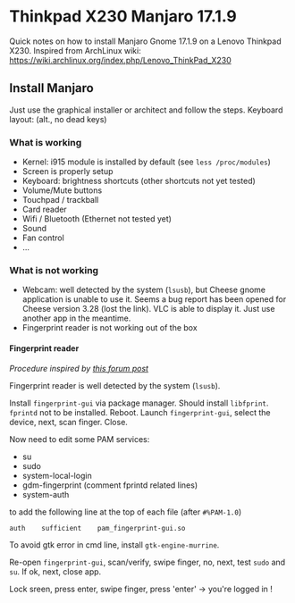 # Thinkpad X230 Manjaro 17.1.9

Quick notes on how to install Manjaro Gnome 17.1.9 on a Lenovo Thinkpad X230.
Inspired from ArchLinux wiki: https://wiki.archlinux.org/index.php/Lenovo_ThinkPad_X230

## Install Manjaro

Just use the graphical installer or architect and follow the steps.
Keyboard layout: (alt., no dead keys)

### What is working

* Kernel: i915 module is installed by default (see `less /proc/modules`)
* Screen is properly setup
* Keyboard: brightness shortcuts (other shortcuts not yet tested)
* Volume/Mute buttons
* Touchpad / trackball
* Card reader
* Wifi / Bluetooth (Ethernet not tested yet)
* Sound
* Fan control
* ...

### What is not working
* Webcam: well detected by the system (`lsusb`), but Cheese gnome application is unable to use it. Seems a bug report has been opened for Cheese version 3.28 (lost the link). VLC is able to display it. Just use another app in the meantime.
* Fingerprint reader is not working out of the box

#### Fingerprint reader
*Procedure inspired by [this forum post](https://forum.manjaro.org/t/using-the-finger-print-scanner-on-a-lenovo-e530/9216)*

Fingerprint reader is well detected by the system (`lsusb`).

Install `fingerprint-gui` via package manager. Should install `libfprint`. `fprintd` not to be installed.
Reboot.
Launch `fingerprint-gui`, select the device, next, scan finger. Close.

Now need to edit some PAM services:
* su
* sudo
* system-local-login
* gdm-fingerprint (comment fprintd related lines)
* system-auth

to add the following line at the top of each file (after `#%PAM-1.0`)
```
auth    sufficient    pam_fingerprint-gui.so
```

To avoid gtk error in cmd line, install `gtk-engine-murrine`.

Re-open `fingerprint-gui`, scan/verify, swipe finger, no, next, test `sudo` and `su`.
If ok, next, close app.

Lock sreen, press enter, swipe finger, press 'enter' -> you're logged in !
